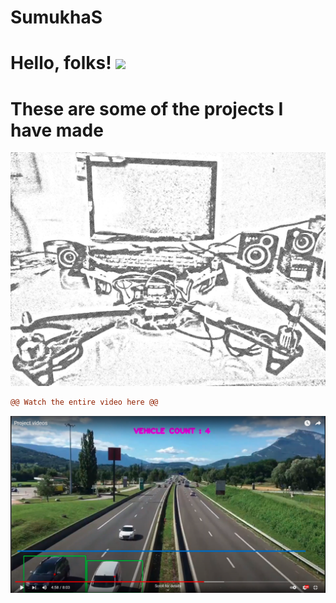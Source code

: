 # SumukhaS
# Hello, folks! <img src="https://raw.githubusercontent.com/MartinHeinz/MartinHeinz/master/wave.gif" width="30px">
# These are some of the projects I have made
![alt text](https://github.com/SumukhaS291299/SumukhaS/blob/362a2f7c87c1c063f16be0248a1205c80f22d92f/Drone.jpg)
```diff
@@ Watch the entire video here @@
```
[![IMAGE ALT TEXT HERE](https://github.com/SumukhaS291299/SumukhaS/blob/09a6f7ab44c5d2d4866a20fe08599441b7feb49d/Screenshot%20(194).png)](https://www.youtube.com/watch?v=fPPNzH8KraY)
